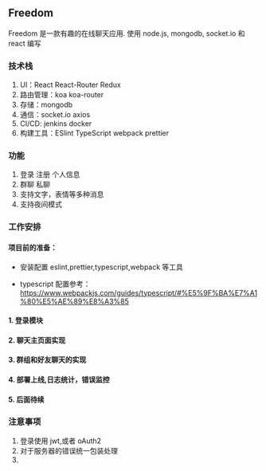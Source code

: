 ## Freedom

Freedom 是一款有趣的在线聊天应用. 使用 node.js, mongodb, socket.io 和 react 编写

### 技术栈

1. UI：React React-Router Redux
2. 路由管理：koa koa-router
3. 存储：mongodb
4. 通信：socket.io axios
5. CI/CD: jenkins docker
6. 构建工具：ESlint TypeScript webpack prettier

### 功能

1. 登录 注册 个人信息
2. 群聊 私聊
3. 支持文字，表情等多种消息
4. 支持夜间模式

### 工作安排

#### 项目前的准备：

- 安装配置 eslint,prettier,typescript,webpack 等工具

- typescript 配置参考：https://www.webpackjs.com/guides/typescript/#%E5%9F%BA%E7%A1%80%E5%AE%89%E8%A3%85

#### 1. 登录模块

#### 2. 聊天主页面实现

#### 3. 群组和好友聊天的实现

#### 4. 部署上线,日志统计，错误监控

#### 5. 后面待续

### 注意事项

1. 登录使用 jwt,或者 oAuth2
2. 对于服务器的错误统一包装处理
3.
